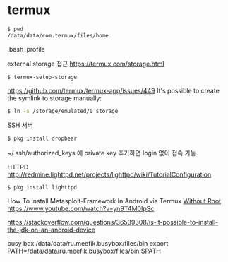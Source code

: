 # termux

~~~sh
$ pwd
/data/data/com.termux/files/home
~~~

.bash_profile

external storage 접근
https://termux.com/storage.html
~~~sh
$ termux-setup-storage
~~~

https://github.com/termux/termux-app/issues/449
It's possible to create the symlink to storage manually:
~~~sh
$ ln -s /storage/emulated/0 storage
~~~

SSH 서버
~~~sh
$ pkg install dropbear
~~~
~/.ssh/authorized_keys 에 private key 추가하면 login 없이 접속 가능.

HTTPD
http://redmine.lighttpd.net/projects/lighttpd/wiki/TutorialConfiguration
~~~sh
$ pkg install lighttpd
~~~

How To Install Metasploit-Framework In Android via Termux [Without Root](Termux-tutorial:#11)
https://www.youtube.com/watch?v=yn9T4M0IpSc


https://stackoverflow.com/questions/36539308/is-it-possible-to-install-the-jdk-on-an-android-device

busy box
/data/data/ru.meefik.busybox/files/bin
export PATH=/data/data/ru.meefik.busybox/files/bin:$PATH
